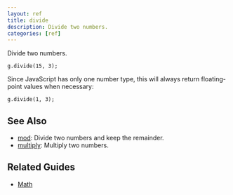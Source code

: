 ```yaml
---
layout: ref
title: divide
description: Divide two numbers.
categories: [ref]
---
```

Divide two numbers.

    g.divide(15, 3);

Since JavaScript has only one number type, this will always return floating-point values when necessary:

    g.divide(1, 3);

## See Also
- [mod](mod.html): Divide two numbers and keep the remainder.
- [multiply](multiply.html): Multiply two numbers.

## Related Guides
- [Math](../guide/math.html)

